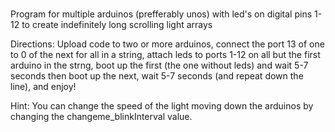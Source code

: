 #
Program for multiple arduinos (prefferably unos) with led's on digital 
pins 1-12 to create indefinitely long scrolling light arrays

Directions: Upload code to two or more arduinos, connect the port 13 of one to 0 of the next for all in a string, attach leds to ports 1-12 on all but the first arduino in the strng, boot up the first (the one without leds) and wait 5-7 seconds then boot up the next, wait 5-7 seconds (and repeat down the line), and enjoy!

Hint: You can change the speed of the light moving down the arduinos by changing the changeme_blinkInterval value.
